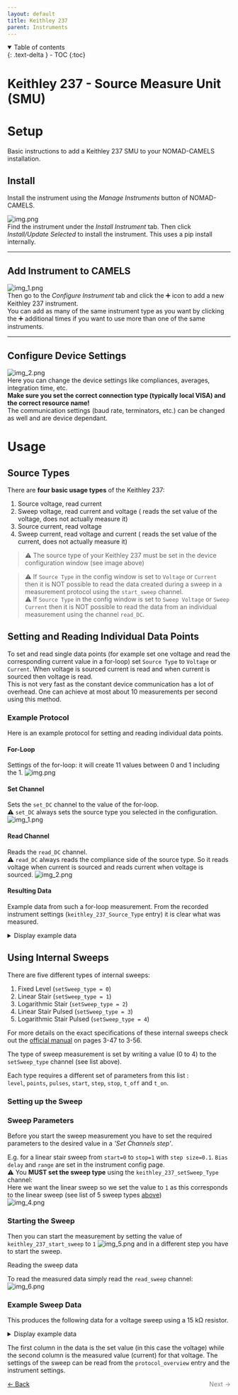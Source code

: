 ```yaml
---
layout: default
title: Keithley 237
parent: Instruments
---
```



<details open markdown="block">
  <summary>
    Table of contents
  </summary>
  {: .text-delta }
- TOC
{:toc}
</details>

# Keithley 237 - Source Measure Unit (SMU)
# Setup
Basic instructions to add a Keithley 237 SMU to your NOMAD-CAMELS installation.
## Install
Install the instrument using the _Manage Instruments_ button of NOMAD-CAMELS. 

![img.png](k237_img.png)\
Find the instrument under the _Install Instrument_ tab. Then click _Install/Update Selected_ to install the instrument. This uses a pip install internally.

---
## Add Instrument to CAMELS
![img_1.png](k237_img_1.png)\
Then go to the _Configure Instrument_ tab and click the &#10133; icon to add a new Keithley 237 instrument.\
You can add as many of the same instrument type as you want by  clicking the &#10133; additional times if you want to use more than one of the same instruments. 

---
## Configure Device Settings
![img_2.png](k237_img_2.png)\
Here you can change the device settings like compliances, averages, integration time, etc.\
**Make sure you set the correct connection type (typically local VISA) and the correct resource name!**\
The communication settings (baud rate, terminators, etc.) can be changed as well and are device dependant.

# Usage
## Source Types
There are **four basic usage types** of the Keithley 237:

1. Source voltage, read current
2. Sweep voltage, read current and voltage ( reads the set value of the voltage, does not actually measure it)
3. Source current, read voltage
4. Sweep current, read voltage and current ( reads the set value of the current, does not actually measure it)

> &#9888; The source type of your Keithley 237 must be set in the device configuration window (see image above)

> &#9888; If `Source Type` in the config window is set to `Voltage` or `Current` then it is NOT possible to read the data created during a sweep in a measurement protocol using the `start_sweep` channel.\
> &#9888; If `Source Type` in the config window is set to `Sweep Voltage` or `Sweep Current` then it is NOT possible to read the data from an individual measurement using the channel `read_DC`.  
 
## Setting and Reading Individual Data Points
To set and read single data points (for example set one voltage and read the corresponding current value in a for-loop) set `Source Type` to `Voltage` or `Current`. When voltage is sourced current is read and when current is sourced then voltage is read.\
This is not very fast as the constant device communication has a lot of overhead. One can achieve at most about 10 measurements per second using this method.

### Example Protocol
Here is an example protocol for setting and reading individual data points.
#### For-Loop
Settings of the for-loop: it will create 11 values between 0 and 1 including the 1.
![img.png](img.png)
#### Set Channel
Sets the `set_DC` channel to the value of the for-loop.\
&#9888; `set_DC` always sets the source type you selected in the configuration.
![img_1.png](img_1.png) 
#### Read Channel
Reads the `read_DC` channel.\
&#9888; `read_DC` always reads the compliance side of the source type. So it reads voltage when current is sourced and reads current when voltage is sourced.
![img_2.png](img_2.png)

#### Resulting Data
Example data from such a for-loop measurement. From the recorded instrument settings (`keithley_237_Source_Type` entry) it is clear what was measured.

<details>
  <summary>Display example data</summary>

<img src="img_3.png"/>

</details>

## Using Internal Sweeps
There are five different types of internal sweeps:
1. Fixed Level (`setSweep_type = 0`)
2. Linear Stair (`setSweep_type = 1`)
3. Logarithmic Stair (`setSweep_type = 2`)
4. Linear Stair Pulsed (`setSweep_type = 3`)
5. Logarithmic Stair Pulsed (`setSweep_type = 4`)

For more details on the exact specifications of these internal sweeps check out the [official manual](https://download.tek.com/manual/236_900_01E.pdf) on pages 3-47 to 3-56.

The type of sweep measurement is set by writing a value (0 to 4) to the  `setSweep_type` channel (see list above).

Each type requires a different set of parameters from this list :\
`level`, `points`, `pulses`, `start`, `step`, `stop`, `t_off` and `t_on`.

### Setting up the Sweep
### Sweep Parameters
Before you start the sweep measurement you have to set the required parameters to the desired value in a _'Set Channels step'_. 

E.g. for a linear stair sweep from `start=0` to `stop=1` with `step size=0.1`. `Bias delay` and `range` are set in the instrument config page.\
&#9888; You **MUST set the sweep type** using the `keithley_237_setSweep_Type` channel:\
Here we want the linear sweep so we set the value to `1` as this corresponds to the linear sweep (see list of 5 sweep types [above](#using-internal-sweeps))\
![img_4.png](img_4.png)

### Starting the Sweep

Then you can start the measurement by setting the value of `keithley_237_start_sweep` to `1`
![img_5.png](img_5.png)
and in a different step you have to start the sweep.

Reading the sweep data

To read the measured data simply read the `read_sweep` channel:
![img_6.png](img_6.png)

### Example Sweep Data

This produces the following data for a voltage sweep using a 15 k&#8486; resistor.

<details>
  <summary>Display example data</summary>

<img src="img_7.png"/>

</details>

The first column in the data is the set value (in this case the voltage) while the second column is the measured value (current) for that voltage.
The settings of the sweep can be read from the `protocol_overview` entry and the instrument settings.










<p style="text-align:left;">
  <a href="../instruments.html">&larr; Back</a>
  <span style="float:right; color:grey;">
    Next &rarr;
  </span>
</p>

